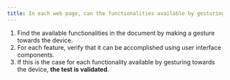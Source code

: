 ```yaml
---
title: In each web page, can the functionalities available by gesturing towards the device be accomplished with user [interface components](#interface-component) (except in particular cases)?
---
```


1. Find the available functionalities in the document by making a gesture towards the device.
2. For each feature, verify that it can be accomplished using user interface components.
3. If this is the case for each functionality available by gesturing towards the device, **the test is validated**.

